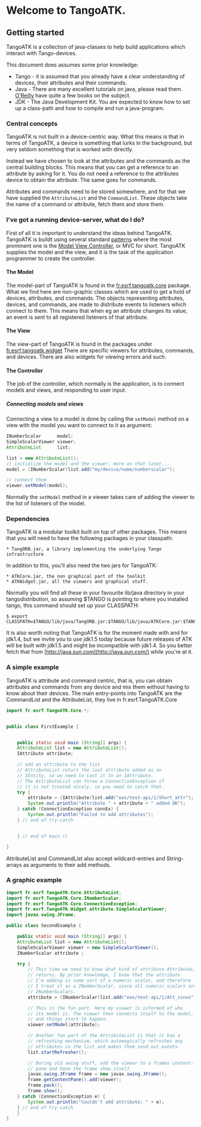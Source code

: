# Welcome to TangoATK.
## Getting started

TangoATK is a collection of java-classes to help build applications
which interact with Tango-devices.

This document does assumes some prior knowledge:

* Tango - it is assumed that you already have a clear understanding of devices, their attributes and their commands.
* Java - There are many excellent tutorials on java, please read them. [O'Reilly](http://java.oreilly.com) have quite a few books on the subject.
* JDK - The Java Development Kit. You are expected to know how to set up a class-path and how to compile and run a java-program.

### Central concepts

TangoATK is not built in a device-centric way. What this means is
that in terms of TangoATK, a device is something that lurks in the
background, but very seldom something that is worked with directly.

Instead we have chosen to look at the attributes and the commands as
the central building blocks. This means that you can get a reference
to an attribute by asking for it. You do not need a reference to the
attributes device to obtain the attribute. The same goes for commands.

Attributes and commands need to be stored somewhere, and for that we
have supplied the `AttributeList` and
the `CommandList`. These objects take the name of a
command or attribute, fetch them and store them.


### I've got a running device-server, what do I do?

First of all it is important to understand the ideas behind TangoATK.
TangoATK is buildt using several standard [patterns](http://directory.google.com/Top/Computers/Programming/Methodologies/Patterns_and_Anti-Patterns)
where the most prominent one is the [Model View Controller](http://www.google.com/search?hl=en&lr=&safe=off&q=model+view+controller&btnG=Google+Search), or MVC for short. TangoATK supplies the model
and the view, and it is the task of the application programmer to
create the controller.

#### The Model

The model-part of TangoATK is found in the [fr.esrf.tangoatk.core](src/fr/esrf/tangoatk/core/package-summary.html)
package. What we find here are non-graphic classes which are used to
get a hold of devices, attributes, and commands. The objects
representing attributes, devices, and commands, are made to
distribute events to listeners which connect to them. This means that
when eg an attribute changes its value, an event is sent to all
registered listeners of that attribute.


#### The View

The view-part of TangoATK is found in the packages under [fr.esrf.tangoatk.widget](src/fr/esrf/tangoatk/widget/package-summary.html)
There are specific viewers for attributes, commands, and devices.
There are also widgets for viewing errors and such.

#### The Controller

The job of the controller, which normally is the application, is to
connect models and views, and responding to user input.

##### Connecting models and views

Connecting a view to a model is done by calling
the `setModel` method on a view with the model you want to
connect to it as argument:

```java
INumberScalar      model;
SimpleScalarViewer viewer;
AttributeList      list;

list = new AttributeList();
// initialize the model and the viewer, more on that later...
model = (INumberScalar)list.add("my/device/name/numberscalar");

// connect them
viewer.setModel(model);
```

Normally the `setModel` method in a viewer takes care of
adding the viewer to the list of listeners of the model.


### Dependencies

TangoATK is a modular toolkit built on top of other packages. This
means that you will need to have the following packages in your
classpath:

    * TangORB.jar, a library implementing the underlying Tango infrastructure

In addition to this, you'll also need the two jars for TangoATK:

    * ATKCore.jar, the non graphical part of the toolkit
    * ATKWidget.jar, all the viewers and graphical stuff.

Normally you will find all these in your favourite lib/java directory
in your tangodistribution, so assuming $TANGO is pointing to where
you installed tango, this command should set up your CLASSPATH:
```
$ export CLASSPATH=$TANGO/lib/java/TangORB.jar:$TANGO/lib/java/ATKCore.jar:$TANGO/lib/java/ATKWidget.jar
```
It is also worth noting that TangoATK is for the moment made with and for jdk1.4,
but we invite you to use jdk1.5 today because future releases of ATK will be built
with jdk1.5 and might be incompatible with jdk1.4. So you better fetch that from [http://java.sun.com](http://java.sun.com/)
 while you're at it.




### A simple example

TangoATK is attribute and command centric, that is, you can obtain
attributes and commands from any device and mix them without having
to know about their devices. The main entry-points into TangoATK are
the CommandList and the AttributeList, they live in fr.esrf.TangoATK.Core

```java
import fr.esrf.TangoATK.Core.*;


public class FirstExample {


    public static void main (String[] args) {
	AttributeList list = new AttributeList();
	IAttribute attribute;

	// add an attribute to the list
	// AttributeList returs the last attribute added as an
	// IEntity, so we need to cast it to an IAttribute.
	// The AttributeList can throw a ConnectionException if
	// it is not treated nicely, so you need to catch that.
	try {
	    attribute = (IAttribute)list.add("eas/test-api/1/Short_attr");
	    System.out.println("Attribute " + attribute + " added OK");
	} catch (ConnectionException connEx) {
	    System.out.println("Failed to add attributes");
	} // end of try-catch


    } // end of main ()

}

```

AttributeList and CommandList also accept wildcard-entries and
String-arrays as arguments to their add methods.

### A graphic example

```java
import fr.esrf.TangoATK.Core.AttributeList;
import fr.esrf.TangoATK.Core.INumberScalar;
import fr.esrf.TangoATK.Core.ConnectionException;
import fr.esrf.TangoATK.Widget.attribute.SimpleScalarViewer;
import javax.swing.JFrame;

public class SecondExample {

    public static void main (String[] args) {
	AttributeList list = new AttributeList();
	SimpleScalarViewer viewer = new SimpleScalarViewer();
	INumberScalar attribute ;

	try {
	    // This time we need to know what kind of attribute AttributeList
	    // returns. By prior knowledge, I know that the attribute
	    // I'm adding is some sort of a numeric scalar, and therefore
	    // I treat it as a INumberScalar, since all numeric scalars are
	    // INumberScalars.
	    attribute = (INumberScalar)list.add("eas/test-api/1/Att_sinus");

	    // This is the fun part. Here my viewer is informed of who
	    // its model is. The viewer then connects itself to the model,
	    // and things start to happen.
	    viewer.setModel(attribute);

	    // Another fun part of the AttributeList is that it has a
	    // refreshing mechanism, which automagically refreshes any
	    // attributes in the list and makes them send out events.
	    list.startRefresher();

	    // Boring old swing stuff, add the viewer to a frames content-
	    // pane and have the frame show itself.
	    javax.swing.JFrame frame = new javax.swing.JFrame();
	    frame.getContentPane().add(viewer);
	    frame.pack();
	    frame.show();
	} catch (ConnectionException e) {
	    System.out.println("Couldn't add attribute: " + e);
	} // end of try-catch
    }
}
```